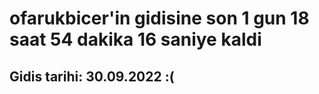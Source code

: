 # ofarukbicer'in gidisine son 1 gun 18 saat 54 dakika 16 saniye kaldi

## Gidis tarihi: 30.09.2022 :(
